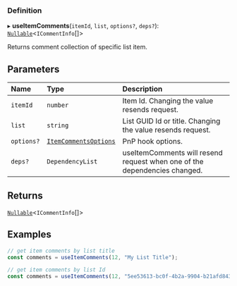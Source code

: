 
### Definition

▸ **useItemComments**(`itemId`, `list`, `options?`, `deps?`): [`Nullable`](../Types/NullableT.md)<`ICommentInfo`[]\>

Returns comment collection of specific list item.

## Parameters

| Name | Type | Description |
| :------ | :------ | :------ |
| `itemId` | `number` | Item Id. Changing the value resends request. |
| `list` | `string` | List GUID Id or title. Changing the value resends request. |
| `options?` | [`ItemCommentsOptions`](../Interfaces/ItemCommentsOptions.md) | PnP hook options. |
| `deps?` | `DependencyList` | useItemComments will resend request when one of the dependencies changed. |

## Returns

[`Nullable`](../Types/NullableT.md)<`ICommentInfo`[]\>

## Examples

```typescript
// get item comments by list title
const comments = useItemComments(12, "My List Title");

// get item comments by list Id
const comments = useItemComments(12, "5ee53613-bc0f-4b2a-9904-b21afd8431a7");
```